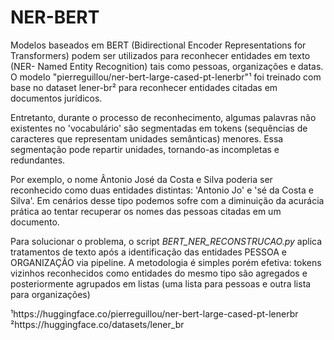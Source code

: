 # NER-BERT
Modelos baseados em BERT (Bidirectional Encoder Representations for Transformers) podem ser utilizados para reconhecer entidades em texto (NER- Named Entity Recognition) tais como pessoas, organizações e datas. O modelo "pierreguillou/ner-bert-large-cased-pt-lenerbr"¹ foi treinado com base no dataset lener-br² para reconhecer entidades citadas em documentos jurídicos.

Entretanto, durante o processo de reconhecimento, algumas palavras não existentes no 'vocabulário' são segmentadas em tokens (sequências de caracteres que representam unidades semânticas) menores. Essa segmentação pode repartir unidades, tornando-as incompletas e redundantes. 

Por exemplo, o nome Ântonio José da Costa e Silva poderia ser reconhecido como duas entidades distintas: 'Antonio Jo' e 'sé da Costa e Silva'. Em cenários desse tipo podemos sofre com a diminuição da acurácia prática ao tentar recuperar os nomes das pessoas citadas em um documento.

Para solucionar o problema, o script _BERT_NER_RECONSTRUCAO.py_ aplica tratamentos de texto após a identificação das entidades PESSOA e ORGANIZAÇÃO via pipeline. A metodologia é simples porém efetiva: tokens vizinhos reconhecidos como entidades do mesmo tipo são agregados e posteriormente agrupados em listas (uma lista para pessoas e outra lista para organizações)

¹https://huggingface.co/pierreguillou/ner-bert-large-cased-pt-lenerbr
²https://huggingface.co/datasets/lener_br
